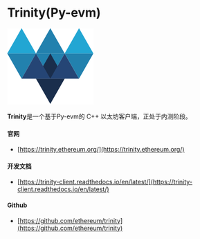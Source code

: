 # Trinity\(Py-evm\)

[![&#x56FE;&#x7247;alt](../../.gitbook/assets/xia-zai%20%281%29.png)](https://trinity.ethereum.org/)

**Trinity**是一个基于Py-evm的 C++ 以太坊客户端，正处于内测阶段。

#### 官网

* [https://trinity.ethereum.org/](https://trinity.ethereum.org/)



#### 开发文档

* [https://trinity-client.readthedocs.io/en/latest/](https://trinity-client.readthedocs.io/en/latest/)



#### Github

* [https://github.com/ethereum/trinity](https://github.com/ethereum/trinity)

